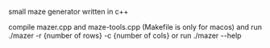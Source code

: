 small maze generator written in c++

compile mazer.cpp and maze-tools.cpp (Makefile is only for macos) and run ./mazer -r {number of rows} -c {number of cols}
or run ./mazer --help
